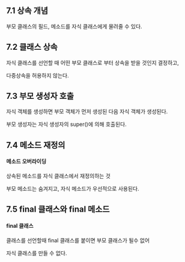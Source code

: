 ## 7.1 상속 개념

부모 클래스의 필드, 메소드를 자식 클래스에게 물려줄 수 있다.

## 7.2 클래스 상속

자식 클래스를 선언할 때 어떤 부모 클래스로 부터 상속을 받을 것인지 결정하고,

다중상속을 허용하지 않는다.

## 7.3 부모 생성자 호출

자식 객체를 생성하면 부모 객체가 먼저 생성된 다음 자식 객체가 생성된다.

부모 생성자는 자식 생성자의 super()에 의해 호출된다.

## 7.4 메소드 재정의

#### 메소드 오버라이딩

상속된 메소드를 자식 클래스에서 재정의하는 것

부모 메소드는 숨겨지고, 자식 메소드가 우선적으로 사용된다.

## 7.5 final 클래스와 final 메소드

#### final 클래스

클래스를 선언할때 final 클래스를 붙이면 부모 클래스가 될수 없어

자식 클래스를 만들 수 없다.
